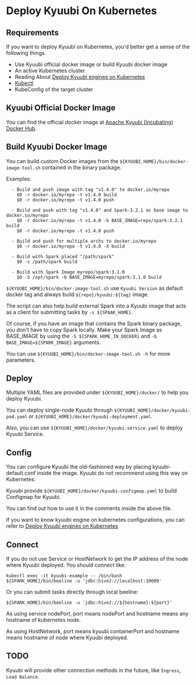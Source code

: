 <!--
 - Licensed to the Apache Software Foundation (ASF) under one or more
 - contributor license agreements.  See the NOTICE file distributed with
 - this work for additional information regarding copyright ownership.
 - The ASF licenses this file to You under the Apache License, Version 2.0
 - (the "License"); you may not use this file except in compliance with
 - the License.  You may obtain a copy of the License at
 -
 -   http://www.apache.org/licenses/LICENSE-2.0
 -
 - Unless required by applicable law or agreed to in writing, software
 - distributed under the License is distributed on an "AS IS" BASIS,
 - WITHOUT WARRANTIES OR CONDITIONS OF ANY KIND, either express or implied.
 - See the License for the specific language governing permissions and
 - limitations under the License.
 -->


# Deploy Kyuubi On Kubernetes

## Requirements

If you want to deploy Kyuubi on Kubernetes, you'd better get a sense of the following things.

* Use Kyuubi official docker image or build Kyuubi docker image
* An active Kubernetes cluster
* Reading About [Deploy Kyuubi engines on Kubernetes](engine_on_kubernetes.md)
* [Kubectl](https://kubernetes.io/docs/reference/kubectl/overview/)
* KubeConfig of the target cluster

## Kyuubi Official Docker Image 

You can find the official docker image at [Apache Kyuubi (Incubating) Docker Hub](https://registry.hub.docker.com/r/apache/kyuubi).

## Build Kyuubi Docker Image

You can build custom Docker images from the `${KYUUBI_HOME}/bin/docker-image-tool.sh` contained in the binary package.

Examples:
```shell
  - Build and push image with tag "v1.4.0" to docker.io/myrepo
    $0 -r docker.io/myrepo -t v1.4.0 build
    $0 -r docker.io/myrepo -t v1.4.0 push

  - Build and push with tag "v1.4.0" and Spark-3.2.1 as base image to docker.io/myrepo
    $0 -r docker.io/myrepo -t v1.4.0 -b BASE_IMAGE=repo/spark:3.2.1 build
    $0 -r docker.io/myrepo -t v1.4.0 push

  - Build and push for multiple archs to docker.io/myrepo
    $0 -r docker.io/myrepo -t v1.4.0 -X build

  - Build with Spark placed "/path/spark"
    $0 -s /path/spark build
    
  - Build with Spark Image myrepo/spark:3.1.0
    $0 -S /opt/spark -b BASE_IMAGE=myrepo/spark:3.1.0 build
```

`${KYUUBI_HOME}/bin/docker-image-tool.sh` use `Kyuubi Version` as default docker tag and always build `${repo}/kyuubi:${tag}` image.

The script can also help build external Spark into a Kyuubi image that acts as a client for submitting tasks by `-s ${SPAAK_HOME}`.

Of course, if you have an image that contains the Spark binary package, you don't have to copy Spark locally. Make your Spark Image as BASE_IMAGE by using the `-S ${SPARK_HOME_IN_DOCKER}` and `-b BASE_IMAGE=${SPARK_IMAGE}` arguments.

You can use `${KYUUBI_HOME}/bin/docker-image-tool.sh -h` for more parameters.

## Deploy

Multiple YAML files are provided under `${KYUUBI_HOME}/docker/` to help you deploy Kyuubi.

You can deploy single-node Kyuubi through `${KYUUBI_HOME}/docker/kyuubi-pod.yaml` or `${KYUUBI_HOME}/docker/kyuubi-deployment.yaml`.

Also, you can use `${KYUUBI_HOME}/docker/kyuubi-service.yaml` to deploy Kyuubi Service.

## Config

You can configure Kyuubi the old-fashioned way by placing kyuubi-default.conf inside the image. Kyuubi do not recommend using this way on Kubernetes.

Kyuubi provide `${KYUUBI_HOME}/docker/kyuubi-configmap.yaml` to build Configmap for Kyuubi.

You can find out how to use it in the comments inside the above file.

If you want to know kyuubi engine on kubernetes configurations, you can refer to [Deploy Kyuubi engines on Kubernetes](engine_on_kubernetes.md)

## Connect

If you do not use Service or HostNetwork to get the IP address of the node where Kyuubi deployed.
You should connect like:
```shell
kubectl exec -it kyuubi-example -- /bin/bash
${SPARK_HOME}/bin/beeline -u 'jdbc:hive2://localhost:10009'
```

Or you can submit tasks directly through local beeline:
```shell
${SPARK_HOME}/bin/beeline -u 'jdbc:hive2://${hostname}:${port}'
```
As using service nodePort, port means nodePort and hostname means any hostname of kubernetes node.

As using HostNetwork, port means kyuubi containerPort and hostname means hostname of node where Kyuubi deployed.

## TODO 
Kyuubi will provide other connection methods in the future, like `Ingress`, `Load Balance`.
